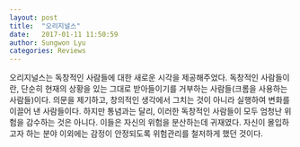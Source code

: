```yaml
---
layout: post
title:  "오리지널스"
date:   2017-01-11 11:50:59
author: Sungwon Lyu
categories: Reviews
---
```

 오리지널스는 독창적인 사람들에 대한 새로운 시각을 제공해주었다. 독창적인 사람들이란, 단순히 현재의 상황을 있는 그대로 받아들이기를 거부하는 사람들(크롬을 사용하는 사람들)이다. 의문을 제기하고, 창의적인 생각에서 그치는 것이 아니라 실행하여 변화를 이끌어 낸 사람들이다. 하지만 통념과는 달리, 이러한 독창적인 사람들이 모두 엄청난 위험을 감수하는 것은 아니다. 이들은 자신의 위험을 분산하는데 귀재였다. 자신이 몰입하고자 하는 분야 이외에는 감정이 안정되도록 위험관리를 철저하게 했던 것이다. 

